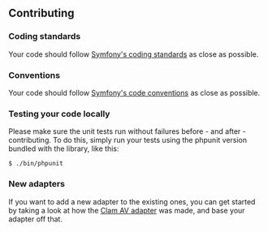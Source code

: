 ## Contributing


### Coding standards

Your code should follow [Symfony's coding standards](http://symfony.com/doc/current/contributing/code/standards.html) as close as possible.


### Conventions

Your code should follow [Symfony's code conventions](http://symfony.com/doc/current/contributing/code/conventions.html) as close as possible.


### Testing your code locally

Please make sure the unit tests run without failures before - and after - contributing. To do this, simply run your tests
using the phpunit version bundled with the library, like this:

    $ ./bin/phpunit


### New adapters

If you want to add a new adapter to the existing ones, you can get started by taking a look at how the [Clam AV adapter](https://github.com/cleentfaar/tissue-clamav-adapter)
was made, and base your adapter off that.
